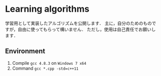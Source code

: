 # Learning algorithms 
学習用として実装したアルゴリズムを公開します．
主に，自分のためのものですが，自由に使ってもらって構いません．
ただし，使用は自己責任でお願いします．

## Environment
1. Compile `gcc 4.8.3` on `Windows 7 x64`
2. Command `gcc *.cpp -std=c++11`

